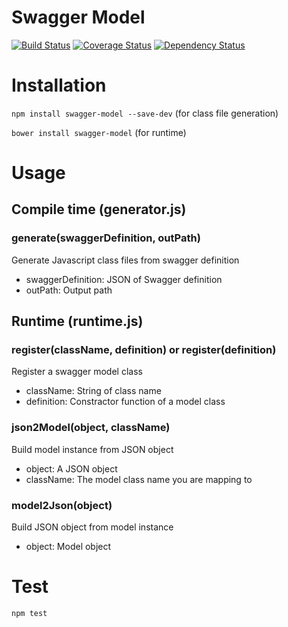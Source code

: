 # Swagger Model

[![Build Status](https://travis-ci.org/randing89/swagger-model.svg?branch=master)](https://travis-ci.org/randing89/swagger-model)
[![Coverage Status](https://coveralls.io/repos/randing89/swagger-model/badge.svg?branch=master)](https://coveralls.io/r/randing89/swagger-model?branch=master)
[![Dependency Status](https://gemnasium.com/randing89/swagger-model.svg)](https://gemnasium.com/randing89/swagger-model)

# Installation
`npm install swagger-model --save-dev` (for class file generation)

`bower install swagger-model` (for runtime)

# Usage
## Compile time (generator.js)
### generate(swaggerDefinition, outPath)
Generate Javascript class files from swagger definition
- swaggerDefinition: JSON of Swagger definition
- outPath: Output path


## Runtime (runtime.js)
### register(className, definition) or register(definition)
Register a swagger model class
- className: String of class name
- definition: Constractor function of a model class

### json2Model(object, className)
Build model instance from JSON object
- object: A JSON object
- className: The model class name you are mapping to

### model2Json(object)
Build JSON object from model instance
- object: Model object


# Test
```
npm test
```
